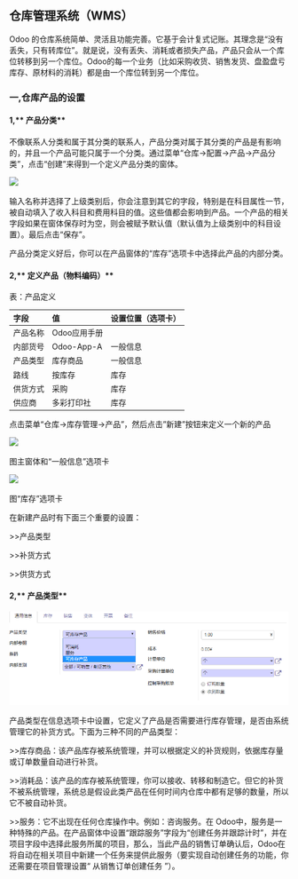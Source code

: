 ## **仓库管理系统（WMS）**

Odoo 的仓库系统简单、灵活且功能完善。它基于会计复式记账。其理念是“没有丢失，只有转库位”。就是说，没有丢失、消耗或者损失产品，产品只会从一个库位转移到另一个库位。Odoo的每一个业务（比如采购收货、销售发货、盘盈盘亏库存、原材料的消耗）都是由一个库位转到另一个库位。

### 一,**仓库产品的设置**

#### 1,** 产品分类**

不像联系人分类和属于其分类的联系人，产品分类对属于其分类的产品是有影响的，并且一个产品可能只属于一个分类。通过菜单“仓库→配置→产品→产品分类”，点击“创建”来得到一个定义产品分类的窗体。

![](file:///C:\Users\ADMINI~1\AppData\Local\Temp\ksohtml\wps88C5.tmp.png)

输入名称并选择了上级类别后，你会注意到其它的字段，特别是在科目属性一节，被自动填入了收入科目和费用科目的值。这些值都会影响到产品。一个产品的相关字段如果在窗体保存时为空，则会被赋予默认值（默认值为上级类别中的科目设置）。最后点击“保存”。

产品分类定义好后，你可以在产品窗体的“库存”选项卡中选择此产品的内部分类。

#### 2,**  定义产品（物料编码）**

表：产品定义

| 字段 | 值 | 设置位置（选项卡） |
| :--- | :--- | :--- |
| 产品名称 | Odoo应用手册 |  |
| 内部货号 | Odoo-App-A | 一般信息 |
| 产品类型 | 库存商品 | 一般信息 |
| 路线 | 按库存 | 库存 |
| 供货方式 | 采购 | 库存 |
| 供应商 | 多彩打印社 | 库存 |

点击菜单“仓库→库存管理→产品”，然后点击”新建”按钮来定义一个新的产品

![](file:///C:\Users\ADMINI~1\AppData\Local\Temp\ksohtml\wps88D6.tmp.png)

图主窗体和“一般信息”选项卡

![](file:///C:\Users\ADMINI~1\AppData\Local\Temp\ksohtml\wps88E6.tmp.png)

图“库存”选项卡

在新建产品时有下面三个重要的设置：

&gt;&gt;产品类型

&gt;&gt;补货方式

&gt;&gt;供货方式

#### 2,**  产品类型**

![](/assets/QQ截图20180320114307.png)

产品类型在信息选项卡中设置，它定义了产品是否需要进行库存管理，是否由系统管理它的补货方式。下面为三种不同的产品类型：

&gt;&gt;库存商品：该产品库存被系统管理，并可以根据定义的补货规则，依据库存量或订单数量自动进行补货。

&gt;&gt;消耗品：该产品的库存被系统管理，你可以接收、转移和制造它。但它的补货不被系统管理，系统总是假设此类产品在任何时间内仓库中都有足够的数量，所以它不被自动补货。

&gt;&gt;服务：它不出现在任何仓库操作中。例如：咨询服务。在 Odoo中，服务是一种特殊的产品。在产品窗体中设置“跟踪服务”字段为“创建任务并跟踪计时”，并在项目字段中选择此服务所属的项目，那么，当此产品的销售订单确认后，Odoo在将自动在相关项目中新建一个任务来提供此服务（要实现自动创建任务的功能，你还需要在项目管理设置“ 从销售订单创建任务 ”）。



